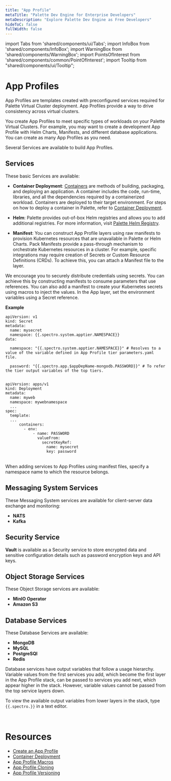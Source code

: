 ```yaml
---
title: "App Profile"
metaTitle: "Palette Dev Engine for Enterprise Developers"
metaDescription: "Explore Palette Dev Engine as Free Developers"
hideToC: false
fullWidth: false
---
```


import Tabs from 'shared/components/ui/Tabs';
import InfoBox from 'shared/components/InfoBox';
import WarningBox from 'shared/components/WarningBox';
import PointsOfInterest from 'shared/components/common/PointOfInterest';
import Tooltip from "shared/components/ui/Tooltip";



# App Profiles

App Profiles are templates created with preconfigured services required for Palette Virtual Cluster deployment. App Profiles provide a way to drive consistency across virtual clusters. 

You create App Profiles to meet specific types of workloads on your Palette Virtual Clusters. For example, you may want to create a development App Profile with Helm Charts, Manifests, and different database applications. You can create as many App Profiles as you need.

Several Services are available to build App Profiles.

## Services

These basic Services are available:

- **Container Deployment**: [Containers](https://www.docker.com/resources/what-container/) are methods of building, packaging, and deploying an application. A container includes the code, run-time, libraries, and all the dependencies required by a containerized workload. Containers are deployed to their target environment. For steps on how to deploy a container in Palette, refer to [Container Deployment](/devx/app-profile/container-deployment).

- **Helm**: Palette provides out-of-box Helm registries and allows you to add additional registries. For more information, visit [Palette Helm Registry](/devx/registries/helm-registry#palettehelmregistry).

- **Manifest**: You can construct App Profile layers using raw manifests to provision Kubernetes resources that are unavailable in Palette or Helm Charts. Pack Manifests provide a pass-through mechanism to orchestrate Kubernetes resources in a cluster. For example, specific integrations may require creation of Secrets or Custom Resource Definitions (CRDs). To achieve this, you can attach a Manifest file to the layer.

<InfoBox>
We encourage you to securely distribute credentials using secrets. You can achieve this by constructing manifests to consume parameters that use references. You can also add a manifest to create your Kubernetes secrets using macros to inject the values. In the App layer, set the environment variables using a Secret reference.

**Example**

```
apiVersion: v1
kind: Secret
metadata:
  name: mysecret
  namespace: {{.spectro.system.apptier.NAMESPACE}}
data:
  
  namespace: "{{.spectro.system.apptier.NAMESPACE}}" # Resolves to a value of the variable defined in App Profile tier parameters.yaml file.

  password: "{{.spectro.app.$appDepName-mongodb.PASSWORD}}" # To refer the tier output variables of the top tiers.
	
```
```
apiVersion: apps/v1
kind: Deployment
metadata:
  name: myweb
  namespace: mywebnamespace
  ...
spec:
  template:
  ...
      containers:
        - env:
            - name: PASSWORD
              valueFrom:
                secretKeyRef:
                  name: mysecret
                  key: password
```

</InfoBox>

<br />

<WarningBox>
    When adding services to App Profiles using manifest files, specify a namespace name to which the resource belongs.
</WarningBox> 

## Messaging System Services

These Messaging System services are available for client-server data exchange and monitoring:

- **NATS**
- **Kafka**

## Security Service

**Vault** is available as a Security service to store encrypted data and sensitive configuration details such as password encryption keys and API keys.

## Object Storage Services

These Object Storage services are available:

- **MinIO Operator**
- **Amazon S3**

## Database Services

These Database Services are available: 

- **MongoDB**
- **MySQL** 
- **PostgreSQl** 
- **Redis**


<InfoBox>
  Database services have output variables that follow a usage hierarchy. Variable values from the first services you add, which become the first layer in the App Profile stack, can be passed to services you add next, which appear higher in the stack. However, variable values cannot be passed from the top service layers down.

  To view the available output variables from lower layers in the stack, type ```{{.spectro.}}``` in a text editor.
</InfoBox>

<br />

# Resources
- [Create an App Profile](/devx/app-profile/create-app-profile)
- [Container Deployment](/devx/app-profile/container-deployment)
- [App Profile Macros](/devx/app-profile/app-profile-macros)
- [App Profile Cloning](/devx/app-profile/app-profile-cloning)
- [App Profile Versioning](/devx/app-profile/versioning-app-profile)

